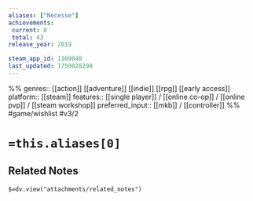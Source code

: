```yaml
---
aliases: ["Necesse"]
achievements:
 current: 0
 total: 43
release_year: 2019

steam_app_id: 1169040
last_updated: 1750028298
---
```

%%
genres:: [[action]] [[adventure]] [[indie]] [[rpg]] [[early access]]
platform:: [[steam]]
features:: [[single player]] / [[online co-op]] / [[online pvp]] / [[steam workshop]]
preferred_input:: [[mkb]] / [[controller]]
%%
#game/wishlist
#v3/2

# `=this.aliases[0]`
## Related Notes
`$=dv.view("attachments/related_notes")`